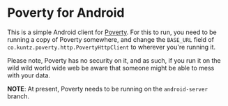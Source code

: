 # Poverty for Android

This is a simple Android client for [Poverty](https://github.com/neofu50/poverty).
For this to run, you need to be running a copy of Poverty somewhere, and change
the `BASE_URL` field of `co.kuntz.poverty.http.PovertyHttpClient` to wherever you're
running it.

Please note, Poverty has no security on it, and as such, if you run it on the
wild wild world wide web be aware that someone might be able to mess with your
data.

__NOTE__: At present, Poverty needs to be running on the `android-server`
branch.
